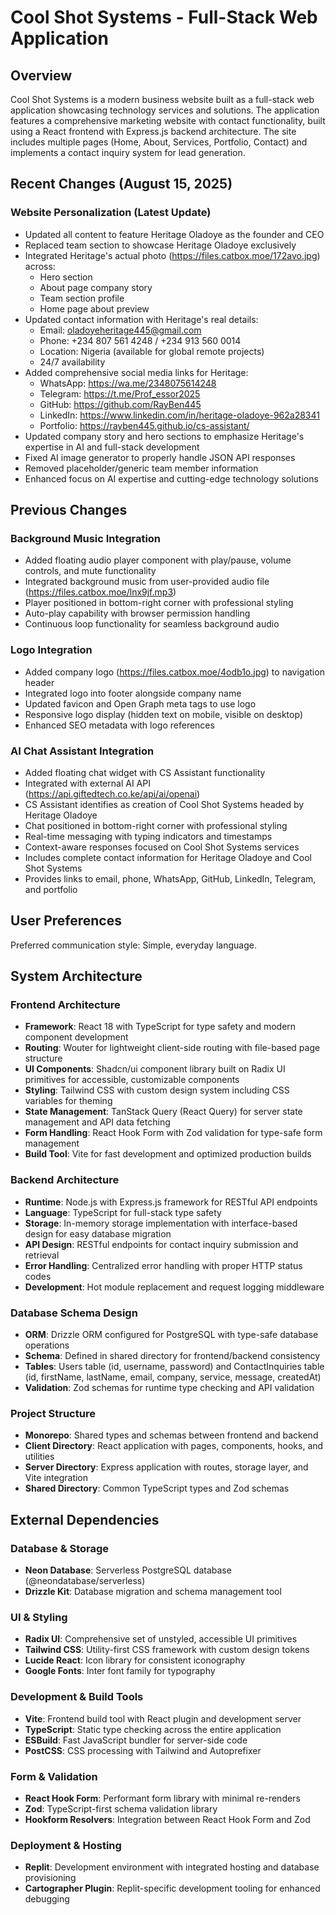 # Cool Shot Systems - Full-Stack Web Application

## Overview

Cool Shot Systems is a modern business website built as a full-stack web application showcasing technology services and solutions. The application features a comprehensive marketing website with contact functionality, built using a React frontend with Express.js backend architecture. The site includes multiple pages (Home, About, Services, Portfolio, Contact) and implements a contact inquiry system for lead generation.

## Recent Changes (August 15, 2025)

### Website Personalization (Latest Update)
- Updated all content to feature Heritage Oladoye as the founder and CEO
- Replaced team section to showcase Heritage Oladoye exclusively
- Integrated Heritage's actual photo (https://files.catbox.moe/172avo.jpg) across:
  - Hero section
  - About page company story
  - Team section profile
  - Home page about preview
- Updated contact information with Heritage's real details:
  - Email: oladoyeheritage445@gmail.com
  - Phone: +234 807 561 4248 / +234 913 560 0014
  - Location: Nigeria (available for global remote projects)
  - 24/7 availability
- Added comprehensive social media links for Heritage:
  - WhatsApp: https://wa.me/2348075614248
  - Telegram: https://t.me/Prof_essor2025
  - GitHub: https://github.com/RayBen445
  - LinkedIn: https://www.linkedin.com/in/heritage-oladoye-962a28341
  - Portfolio: https://rayben445.github.io/cs-assistant/
- Updated company story and hero sections to emphasize Heritage's expertise in AI and full-stack development
- Fixed AI image generator to properly handle JSON API responses
- Removed placeholder/generic team member information
- Enhanced focus on AI expertise and cutting-edge technology solutions

## Previous Changes

### Background Music Integration
- Added floating audio player component with play/pause, volume controls, and mute functionality
- Integrated background music from user-provided audio file (https://files.catbox.moe/lnx9jf.mp3)
- Player positioned in bottom-right corner with professional styling
- Auto-play capability with browser permission handling
- Continuous loop functionality for seamless background audio

### Logo Integration  
- Added company logo (https://files.catbox.moe/4odb1o.jpg) to navigation header
- Integrated logo into footer alongside company name
- Updated favicon and Open Graph meta tags to use logo
- Responsive logo display (hidden text on mobile, visible on desktop)
- Enhanced SEO metadata with logo references

### AI Chat Assistant Integration
- Added floating chat widget with CS Assistant functionality
- Integrated with external AI API (https://api.giftedtech.co.ke/api/ai/openai)
- CS Assistant identifies as creation of Cool Shot Systems headed by Heritage Oladoye
- Chat positioned in bottom-right corner with professional styling
- Real-time messaging with typing indicators and timestamps
- Context-aware responses focused on Cool Shot Systems services
- Includes complete contact information for Heritage Oladoye and Cool Shot Systems
- Provides links to email, phone, WhatsApp, GitHub, LinkedIn, Telegram, and portfolio

## User Preferences

Preferred communication style: Simple, everyday language.

## System Architecture

### Frontend Architecture
- **Framework**: React 18 with TypeScript for type safety and modern component development
- **Routing**: Wouter for lightweight client-side routing with file-based page structure
- **UI Components**: Shadcn/ui component library built on Radix UI primitives for accessible, customizable components
- **Styling**: Tailwind CSS with custom design system including CSS variables for theming
- **State Management**: TanStack Query (React Query) for server state management and API data fetching
- **Form Handling**: React Hook Form with Zod validation for type-safe form management
- **Build Tool**: Vite for fast development and optimized production builds

### Backend Architecture  
- **Runtime**: Node.js with Express.js framework for RESTful API endpoints
- **Language**: TypeScript for full-stack type safety
- **Storage**: In-memory storage implementation with interface-based design for easy database migration
- **API Design**: RESTful endpoints for contact inquiry submission and retrieval
- **Error Handling**: Centralized error handling with proper HTTP status codes
- **Development**: Hot module replacement and request logging middleware

### Database Schema Design
- **ORM**: Drizzle ORM configured for PostgreSQL with type-safe database operations
- **Schema**: Defined in shared directory for frontend/backend consistency
- **Tables**: Users table (id, username, password) and ContactInquiries table (id, firstName, lastName, email, company, service, message, createdAt)
- **Validation**: Zod schemas for runtime type checking and API validation

### Project Structure
- **Monorepo**: Shared types and schemas between frontend and backend
- **Client Directory**: React application with pages, components, hooks, and utilities
- **Server Directory**: Express application with routes, storage layer, and Vite integration
- **Shared Directory**: Common TypeScript types and Zod schemas

## External Dependencies

### Database & Storage
- **Neon Database**: Serverless PostgreSQL database (@neondatabase/serverless)
- **Drizzle Kit**: Database migration and schema management tool

### UI & Styling
- **Radix UI**: Comprehensive set of unstyled, accessible UI primitives
- **Tailwind CSS**: Utility-first CSS framework with custom design tokens
- **Lucide React**: Icon library for consistent iconography
- **Google Fonts**: Inter font family for typography

### Development & Build Tools
- **Vite**: Frontend build tool with React plugin and development server
- **TypeScript**: Static type checking across the entire application
- **ESBuild**: Fast JavaScript bundler for server-side code
- **PostCSS**: CSS processing with Tailwind and Autoprefixer

### Form & Validation
- **React Hook Form**: Performant form library with minimal re-renders
- **Zod**: TypeScript-first schema validation library
- **Hookform Resolvers**: Integration between React Hook Form and Zod

### Deployment & Hosting
- **Replit**: Development environment with integrated hosting and database provisioning
- **Cartographer Plugin**: Replit-specific development tooling for enhanced debugging